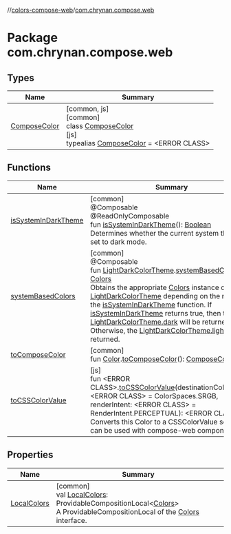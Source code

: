 //[colors-compose-web](../../index.md)/[com.chrynan.compose.web](index.md)

# Package com.chrynan.compose.web

## Types

| Name | Summary |
|---|---|
| [ComposeColor](-compose-color/index.md) | [common, js]<br>[common]<br>class [ComposeColor](-compose-color/index.md)<br>[js]<br>typealias [ComposeColor](-compose-color/index.md) = <!---  GfmCommand {"@class":"org.jetbrains.dokka.gfm.ResolveLinkGfmCommand","dri":{"packageName":"","classNames":"<ERROR CLASS>","callable":null,"target":{"@class":"org.jetbrains.dokka.links.PointingToDeclaration"},"extra":null}} --->&lt;ERROR CLASS&gt;<!--- ---> |

## Functions

| Name | Summary |
|---|---|
| [isSystemInDarkTheme](is-system-in-dark-theme.md) | [common]<br>@Composable<br>@ReadOnlyComposable<br>fun [isSystemInDarkTheme](is-system-in-dark-theme.md)(): [Boolean](https://kotlinlang.org/api/latest/jvm/stdlib/kotlin/-boolean/index.html)<br>Determines whether the current system theme is set to dark mode. |
| [systemBasedColors](system-based-colors.md) | [common]<br>@Composable<br>fun [LightDarkColorTheme](../../../colors-theme/colors-theme/com.chrynan.colors.theme/-light-dark-color-theme/index.md).[systemBasedColors](system-based-colors.md)(): [Colors](../../../colors-theme/colors-theme/com.chrynan.colors.theme/-colors/index.md)<br>Obtains the appropriate [Colors](../../../colors-theme/colors-theme/com.chrynan.colors.theme/-colors/index.md) instance of this [LightDarkColorTheme](../../../colors-theme/colors-theme/com.chrynan.colors.theme/-light-dark-color-theme/index.md) depending on the result of the [isSystemInDarkTheme](is-system-in-dark-theme.md) function. If [isSystemInDarkTheme](is-system-in-dark-theme.md) returns true, then the [LightDarkColorTheme.dark](../../../colors-theme/colors-theme/com.chrynan.colors.theme/-colors/index.md) will be returned. Otherwise, the [LightDarkColorTheme.light](../../../colors-theme/colors-theme/com.chrynan.colors.theme/-colors/index.md) will be returned. |
| [toComposeColor](to-compose-color.md) | [common]<br>fun [Color](../../../colors-core/colors-core/com.chrynan.colors/-color/index.md).[toComposeColor](to-compose-color.md)(): [ComposeColor](-compose-color/index.md) |
| [toCSSColorValue](to-c-s-s-color-value.md) | [js]<br>fun <!---  GfmCommand {"@class":"org.jetbrains.dokka.gfm.ResolveLinkGfmCommand","dri":{"packageName":"","classNames":"<ERROR CLASS>","callable":null,"target":{"@class":"org.jetbrains.dokka.links.PointingToDeclaration"},"extra":null}} --->&lt;ERROR CLASS&gt;<!--- --->.[toCSSColorValue](to-c-s-s-color-value.md)(destinationColorSpace: <!---  GfmCommand {"@class":"org.jetbrains.dokka.gfm.ResolveLinkGfmCommand","dri":{"packageName":"","classNames":"<ERROR CLASS>","callable":null,"target":{"@class":"org.jetbrains.dokka.links.PointingToDeclaration"},"extra":null}} --->&lt;ERROR CLASS&gt;<!--- ---> = ColorSpaces.SRGB, renderIntent: <!---  GfmCommand {"@class":"org.jetbrains.dokka.gfm.ResolveLinkGfmCommand","dri":{"packageName":"","classNames":"<ERROR CLASS>","callable":null,"target":{"@class":"org.jetbrains.dokka.links.PointingToDeclaration"},"extra":null}} --->&lt;ERROR CLASS&gt;<!--- ---> = RenderIntent.PERCEPTUAL): <!---  GfmCommand {"@class":"org.jetbrains.dokka.gfm.ResolveLinkGfmCommand","dri":{"packageName":"","classNames":"<ERROR CLASS>","callable":null,"target":{"@class":"org.jetbrains.dokka.links.PointingToDeclaration"},"extra":null}} --->&lt;ERROR CLASS&gt;<!--- ---><br>Converts this Color to a CSSColorValue so that it can be used with compose-web components. |

## Properties

| Name | Summary |
|---|---|
| [LocalColors](-local-colors.md) | [common]<br>val [LocalColors](-local-colors.md): ProvidableCompositionLocal&lt;[Colors](../../../colors-theme/colors-theme/com.chrynan.colors.theme/-colors/index.md)&gt;<br>A ProvidableCompositionLocal of the [Colors](../../../colors-theme/colors-theme/com.chrynan.colors.theme/-colors/index.md) interface. |
